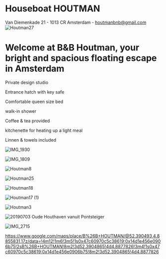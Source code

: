 # Houseboat HOUTMAN
Van Diemenkade 21 - 1013 CR Amsterdam - houtmanbnb@gmail.com
![Houtman27](https://user-images.githubusercontent.com/87133912/125058988-1fa70100-e0ab-11eb-8193-d855c37f3c07.jpg)

# Welcome at B&B Houtman, your bright and spacious floating escape in Amsterdam



Private design studio

Entrance hatch with key safe

Comfortable queen size bed

walk-in shower

Coffee & tea provided

kitchenette for heating up a light meal

Linnen & towels included





![IMG_1930](https://user-images.githubusercontent.com/87133912/125064542-0c972f80-e0b1-11eb-812a-2d84d9557f64.jpg)

![IMG_1809](https://user-images.githubusercontent.com/87133912/125064752-449e7280-e0b1-11eb-99a0-85917e3a8d51.jpg)

![Houtman8](https://user-images.githubusercontent.com/87133912/125060012-3863e680-e0ac-11eb-891e-1c4c489a8f03.jpg)

![Houtman25](https://user-images.githubusercontent.com/87133912/125065622-52a0c300-e0b2-11eb-9eb0-961d34734c93.jpg)

![Houtman18](https://user-images.githubusercontent.com/87133912/125059803-00f53a00-e0ac-11eb-94f4-f51ac94f3bb8.jpg)

![Houtman17 (1)](https://user-images.githubusercontent.com/87133912/125060492-b88a4c00-e0ac-11eb-99e5-533cab32c95a.jpg)

![Houtman3](https://user-images.githubusercontent.com/87133912/125060212-6b0ddf00-e0ac-11eb-9b8a-824c19f353a9.jpg)

![20190703 Oude Houthaven vanuit Pontsteiger](https://user-images.githubusercontent.com/87133912/125059558-bb387180-e0ab-11eb-83ec-ffcf771e638b.JPG)

![IMG_2715](https://user-images.githubusercontent.com/87133912/125065845-a0b5c680-e0b2-11eb-8cf9-2fac3b0d291e.jpg)


https://www.google.com/maps/place/B%26B+HOUTMAN/@52.390493,4.8855831,17z/data=!4m12!1m6!3m5!1s0x47c60970c5c38619:0x14d1e456e0906b75!2sB%26B+HOUTMAN!8m2!3d52.3904865!4d4.8877826!3m4!1s0x47c60970c5c38619:0x14d1e456e0906b75!8m2!3d52.3904865!4d4.8877826
